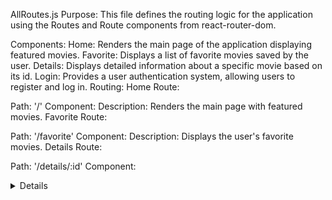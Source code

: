 AllRoutes.js
Purpose:
This file defines the routing logic for the application using the Routes and Route components from react-router-dom.

Components:
Home: Renders the main page of the application displaying featured movies.
Favorite: Displays a list of favorite movies saved by the user.
Details: Displays detailed information about a specific movie based on its id.
Login: Provides a user authentication system, allowing users to register and log in.
Routing:
Home Route:

Path: '/'
Component: <Home />
Description: Renders the main page with featured movies.
Favorite Route:

Path: '/favorite'
Component: <Favorite />
Description: Displays the user's favorite movies.
Details Route:

Path: '/details/:id'
Component: <Details />
Description: Displays detailed information about a specific movie identified by id.
Login Route:

Path: '/login'
Component: <Login />
Description: Provides user registration and login functionality.
Catch-All Route:

Path: '*'
Redirects to: '/'
Description: Redirects to the home page if the provided route does not match any defined routes.
Home.js
Purpose:
This component represents the main page of the application, featuring a list of movies, search functionality, and sorting options.

State:
data: Stores the movie data fetched from the OMDB API.
search: Stores the search query for movie titles.
page: Keeps track of the current page for pagination.
filter: Stores the selected genre filter.
yearfilter: Stores the selected year filter.
yearsorting: Stores the selected sorting option based on the movie release year.
Dependencies:
External Libraries:
axios: Used for making HTTP requests to the OMDB API.
react-router-dom: Used for client-side routing.
Functionality:
Fetches movie data based on search, page, genre, and year filters.
Allows users to search for movies, apply genre and year filters, and sort results by release year.
Paginates the movie results.
Displays movies in a responsive grid layout.
Login.js
Purpose:
This component provides user registration and login functionality.

State:
username: Stores the entered username.
password: Stores the entered password.
isRegistered: Tracks whether the user is in the login or signup mode.
loginError: Stores any error messages during login or registration.
Dependencies:
External Libraries:
chakra-ui/react: Used for UI components like buttons and headings.
react-router: Used for client-side routing.
Functionality:
Allows users to register with a unique username and password.
Validates and logs in users based on their entered credentials.
Switches between login and signup modes.
Navbar.js
Purpose:
This component provides navigation links for the main pages of the application.

Dependencies:
External Libraries:
chakra-ui/react: Used for UI components like buttons and flex containers.
react-router-dom: Used for client-side routing.
Functionality:
Provides navigation links to the home page, favorites, and login/signup page.
Movie.js
Purpose:
This component represents a movie card displayed in the application.

Dependencies:
External Libraries:
react-router-dom: Used for client-side routing.
Functionality:
Displays information about a movie, including its title, release year, type, and poster.
Links to the detailed page for the specific movie.
Pagination.js
Purpose:
This component provides pagination functionality for navigating through the list of movies.

Dependencies:
External Libraries:
chakra-ui/react: Used for UI components like buttons.
Functionality:
Allows users to navigate to the previous and next pages.
Details.js
Purpose:
This component displays detailed information about a specific movie.

State:
state: Stores the detailed information of the selected movie.
Dependencies:
External Libraries:
chakra-ui/react: Used for UI components like buttons, box, and image.
axios: Used for making HTTP requests to the OMDB API.
react-router-dom: Used for client-side routing.
Functionality:
Fetches and displays detailed information about a specific movie.
Allows users to add the movie to their favorites.
Movie.css, Login.css, Details.css
Purpose:
These files contain styling information for their respective components.